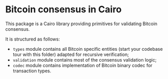 # Bitcoin consensus in Cairo

This package is a Cairo library providing primitives for validating Bitcoin consensus.  

It is structured as follows:
* `types` module contains all Bitcoin specific entities (start your codebase tour with this folder) adapted for recursive verification;
* `validation` module contains most of the consensus validation logic;
* `codec` module contains implementation of Bitcoin binary codec for transaction types.
